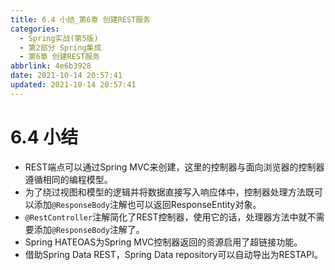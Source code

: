 ```yaml
---
title: 6.4 小结_第6章 创建REST服务
categories:
  - Spring实战(第5版)
  - 第2部分 Spring集成
  - 第6章 创建REST服务
abbrlink: 4e6b3928
date: 2021-10-14 20:57:41
updated: 2021-10-14 20:57:41
---
```

# 6.4 小结
- REST端点可以通过Spring MVC来创建，这里的控制器与面向浏览器的控制器遵循相同的编程模型。
- 为了绕过视图和模型的逻辑并将数据直接写入响应体中，控制器处理方法既可以添加`@ResponseBody`注解也可以返回ResponseEntity对象。
- `@RestController`注解简化了REST控制器，使用它的话，处理器方法中就不需要添加`@ResponseBody`注解了。
- Spring HATEOAS为Spring MVC控制器返回的资源启用了超链接功能。
- 借助Spring Data REST，Spring Data repository可以自动导出为RESTAPI。

